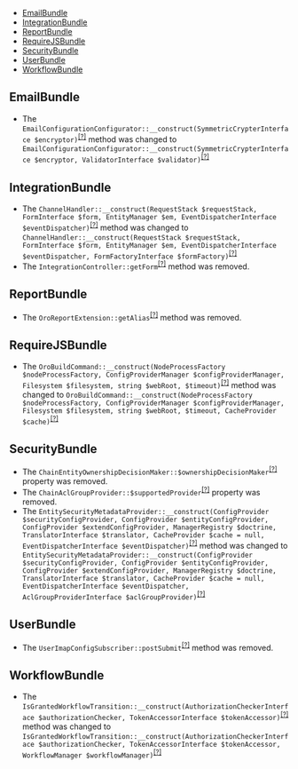 - [EmailBundle](#emailbundle)
- [IntegrationBundle](#integrationbundle)
- [ReportBundle](#reportbundle)
- [RequireJSBundle](#requirejsbundle)
- [SecurityBundle](#securitybundle)
- [UserBundle](#userbundle)
- [WorkflowBundle](#workflowbundle)

EmailBundle
-----------
* The `EmailConfigurationConfigurator::__construct(SymmetricCrypterInterface $encryptor)`<sup>[[?]](https://github.com/oroinc/platform/tree/3.1.1/src/Oro/Bundle/EmailBundle/Form/Configurator/EmailConfigurationConfigurator.php#L23 "Oro\Bundle\EmailBundle\Form\Configurator\EmailConfigurationConfigurator")</sup> method was changed to `EmailConfigurationConfigurator::__construct(SymmetricCrypterInterface $encryptor, ValidatorInterface $validator)`<sup>[[?]](https://github.com/oroinc/platform/tree/3.1.2/src/Oro/Bundle/EmailBundle/Form/Configurator/EmailConfigurationConfigurator.php#L30 "Oro\Bundle\EmailBundle\Form\Configurator\EmailConfigurationConfigurator")</sup>

IntegrationBundle
-----------------
* The `ChannelHandler::__construct(RequestStack $requestStack, FormInterface $form, EntityManager $em, EventDispatcherInterface $eventDispatcher)`<sup>[[?]](https://github.com/oroinc/platform/tree/3.1.1/src/Oro/Bundle/IntegrationBundle/Form/Handler/ChannelHandler.php#L38 "Oro\Bundle\IntegrationBundle\Form\Handler\ChannelHandler")</sup> method was changed to `ChannelHandler::__construct(RequestStack $requestStack, FormInterface $form, EntityManager $em, EventDispatcherInterface $eventDispatcher, FormFactoryInterface $formFactory)`<sup>[[?]](https://github.com/oroinc/platform/tree/3.1.2/src/Oro/Bundle/IntegrationBundle/Form/Handler/ChannelHandler.php#L51 "Oro\Bundle\IntegrationBundle\Form\Handler\ChannelHandler")</sup>
* The `IntegrationController::getForm`<sup>[[?]](https://github.com/oroinc/platform/tree/3.1.1/src/Oro/Bundle/IntegrationBundle/Controller/IntegrationController.php#L152 "Oro\Bundle\IntegrationBundle\Controller\IntegrationController::getForm")</sup> method was removed.

ReportBundle
------------
* The `OroReportExtension::getAlias`<sup>[[?]](https://github.com/oroinc/platform/tree/3.1.1/src/Oro/Bundle/ReportBundle/DependencyInjection/OroReportExtension.php#L37 "Oro\Bundle\ReportBundle\DependencyInjection\OroReportExtension::getAlias")</sup> method was removed.

RequireJSBundle
---------------
* The `OroBuildCommand::__construct(NodeProcessFactory $nodeProcessFactory, ConfigProviderManager $configProviderManager, Filesystem $filesystem, string $webRoot, $timeout)`<sup>[[?]](https://github.com/oroinc/platform/tree/3.1.1/src/Oro/Bundle/RequireJSBundle/Command/OroBuildCommand.php#L53 "Oro\Bundle\RequireJSBundle\Command\OroBuildCommand")</sup> method was changed to `OroBuildCommand::__construct(NodeProcessFactory $nodeProcessFactory, ConfigProviderManager $configProviderManager, Filesystem $filesystem, string $webRoot, $timeout, CacheProvider $cache)`<sup>[[?]](https://github.com/oroinc/platform/tree/3.1.2/src/Oro/Bundle/RequireJSBundle/Command/OroBuildCommand.php#L60 "Oro\Bundle\RequireJSBundle\Command\OroBuildCommand")</sup>

SecurityBundle
--------------
* The `ChainEntityOwnershipDecisionMaker::$ownershipDecisionMaker`<sup>[[?]](https://github.com/oroinc/platform/tree/3.1.1/src/Oro/Bundle/SecurityBundle/Owner/ChainEntityOwnershipDecisionMaker.php#L22 "Oro\Bundle\SecurityBundle\Owner\ChainEntityOwnershipDecisionMaker::$ownershipDecisionMaker")</sup> property was removed.
* The `ChainAclGroupProvider::$supportedProvider`<sup>[[?]](https://github.com/oroinc/platform/tree/3.1.1/src/Oro/Bundle/SecurityBundle/Acl/Group/ChainAclGroupProvider.php#L17 "Oro\Bundle\SecurityBundle\Acl\Group\ChainAclGroupProvider::$supportedProvider")</sup> property was removed.
* The `EntitySecurityMetadataProvider::__construct(ConfigProvider $securityConfigProvider, ConfigProvider $entityConfigProvider, ConfigProvider $extendConfigProvider, ManagerRegistry $doctrine, TranslatorInterface $translator, CacheProvider $cache = null, EventDispatcherInterface $eventDispatcher)`<sup>[[?]](https://github.com/oroinc/platform/tree/3.1.1/src/Oro/Bundle/SecurityBundle/Metadata/EntitySecurityMetadataProvider.php#L64 "Oro\Bundle\SecurityBundle\Metadata\EntitySecurityMetadataProvider")</sup> method was changed to `EntitySecurityMetadataProvider::__construct(ConfigProvider $securityConfigProvider, ConfigProvider $entityConfigProvider, ConfigProvider $extendConfigProvider, ManagerRegistry $doctrine, TranslatorInterface $translator, CacheProvider $cache = null, EventDispatcherInterface $eventDispatcher, AclGroupProviderInterface $aclGroupProvider)`<sup>[[?]](https://github.com/oroinc/platform/tree/3.1.2/src/Oro/Bundle/SecurityBundle/Metadata/EntitySecurityMetadataProvider.php#L69 "Oro\Bundle\SecurityBundle\Metadata\EntitySecurityMetadataProvider")</sup>

UserBundle
----------
* The `UserImapConfigSubscriber::postSubmit`<sup>[[?]](https://github.com/oroinc/platform/tree/3.1.1/src/Oro/Bundle/UserBundle/Form/EventListener/UserImapConfigSubscriber.php#L56 "Oro\Bundle\UserBundle\Form\EventListener\UserImapConfigSubscriber::postSubmit")</sup> method was removed.

WorkflowBundle
--------------
* The `IsGrantedWorkflowTransition::__construct(AuthorizationCheckerInterface $authorizationChecker, TokenAccessorInterface $tokenAccessor)`<sup>[[?]](https://github.com/oroinc/platform/tree/3.1.1/src/Oro/Bundle/WorkflowBundle/Model/Condition/IsGrantedWorkflowTransition.php#L43 "Oro\Bundle\WorkflowBundle\Model\Condition\IsGrantedWorkflowTransition")</sup> method was changed to `IsGrantedWorkflowTransition::__construct(AuthorizationCheckerInterface $authorizationChecker, TokenAccessorInterface $tokenAccessor, WorkflowManager $workflowManager)`<sup>[[?]](https://github.com/oroinc/platform/tree/3.1.2/src/Oro/Bundle/WorkflowBundle/Model/Condition/IsGrantedWorkflowTransition.php#L50 "Oro\Bundle\WorkflowBundle\Model\Condition\IsGrantedWorkflowTransition")</sup>

